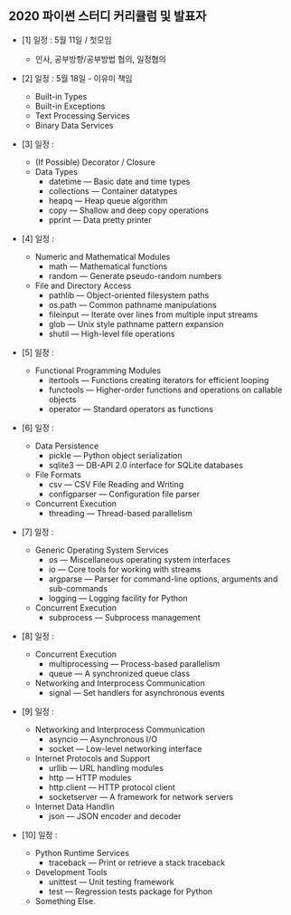 ## 2020 파이썬 스터디 커리큘럼 및 발표자 
  * [1] 일정 : 5월 11일 / 첫모임
    * 인사, 공부방향/공부방법 협의, 일정협의

  * [2] 일정 : 5월 18일 - 이유미 책임
    * Built-in Types 
    * Built-in Exceptions
    * Text Processing Services
    * Binary Data Services

  * [3] 일정 : 
    * (If Possible) Decorator / Closure
    * Data Types
      * datetime — Basic date and time types
      * collections — Container datatypes
      * heapq — Heap queue algorithm
      * copy — Shallow and deep copy operations
      * pprint — Data pretty printer

  * [4] 일정 : 
    * Numeric and Mathematical Modules
      * math — Mathematical functions
      * random — Generate pseudo-random numbers
    * File and Directory Access
      * pathlib — Object-oriented filesystem paths
      * os.path — Common pathname manipulations
      * fileinput — Iterate over lines from multiple input streams
      * glob — Unix style pathname pattern expansion
      * shutil — High-level file operations
  
  * [5] 일정 : 
    * Functional Programming Modules
      * itertools — Functions creating iterators for efficient looping
      * functools — Higher-order functions and operations on callable objects
      * operator — Standard operators as functions

  * [6] 일정 :
    * Data Persistence
      * pickle — Python object serialization
      * sqlite3 — DB-API 2.0 interface for SQLite databases
    * File Formats
      * csv — CSV File Reading and Writing
      * configparser — Configuration file parser
    * Concurrent Execution
      * threading — Thread-based parallelism

  * [7] 일정 : 
    * Generic Operating System Services
      * os — Miscellaneous operating system interfaces
      * io — Core tools for working with streams
      * argparse — Parser for command-line options, arguments and sub-commands
      * logging — Logging facility for Python
    * Concurrent Execution
      * subprocess — Subprocess management
  
  * [8] 일정 : 
    * Concurrent Execution
      * multiprocessing — Process-based parallelism
      * queue — A synchronized queue class
    * Networking and Interprocess Communication
      * signal — Set handlers for asynchronous events

  * [9] 일정 : 
    * Networking and Interprocess Communication
      * asyncio — Asynchronous I/O
      * socket — Low-level networking interface
    * Internet Protocols and Support
      * urllib — URL handling modules
      * http — HTTP modules
      * http.client — HTTP protocol client
      * socketserver — A framework for network servers
    * Internet Data Handlin
      * json — JSON encoder and decoder
  
  * [10] 일정 :
    * Python Runtime Services
      * traceback — Print or retrieve a stack traceback
    * Development Tools
      * unittest — Unit testing framework
      * test — Regression tests package for Python
    * Something Else.